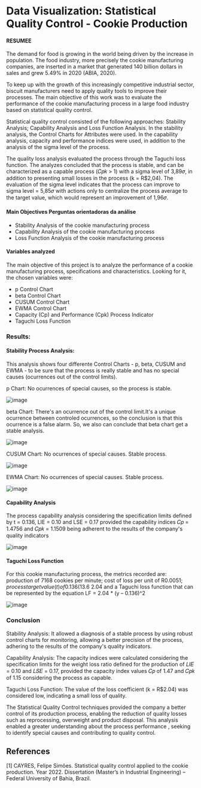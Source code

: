 # Data Visualization: Statistical Quality Control - Cookie Production

#### RESUMEE

The demand for food is growing in the world being driven by the increase in population. The food industry, more precisely the cookie manufacturing companies, are inserted in a market that generated 140 billion dollars in sales and grew 5.49% in 2020 (ABIA, 2020). 

To keep up with the growth of this increasingly competitive industrial sector, biscuit manufacturers need to apply quality tools to improve their processes. The main objective of this work was to evaluate the performance of the cookie manufacturing process in a large food industry based on statistical quality control. 

Statistical quality control consisted of the following approaches: Stability Analysis; Capability Analysis and Loss Function Analysis. In the stability analysis, the Control Charts for Attributes were used. In the capability analysis, capacity and performance indices were used, in addition to the analysis of the sigma level of the process.

The quality loss analysis evaluated the process through the Taguchi loss function. The analyzes concluded that the process is stable, and can be characterized as a capable process (𝐶𝑝𝑘 > 1)  with a sigma level of 3,89𝜎, in addition to presenting small losses in the process (k = R$2,04).  The evaluation of the sigma level indicates that the process can improve to sigma level = 5,85𝜎 with actions only to centralize the process average to the target value, which would represent an improvement of 1,96𝜎.


#### Main Objectives Perguntas orientadoras da análise

* Stability Analysis of the cookie manufacturing process
* Capability Analysis of the cookie manufacturing process
* Loss Function Analysis of the cookie manufacturing process

#### Variables analyzed
The main objective of this project is to analyze the performance of a cookie manufacturing process, specifications and characteristics. Looking for it, the chosen variables were:

* p Control Chart
* beta  Control Chart
* CUSUM Control Chart
* EWMA  Control Chart
* Capacity (Cp) and Performance (Cpk) Process Indicator
* Taguchi Loss Function 

### Results:

#### Stability Process Analysis: 

This analysis shows four differente Control Charts - p, beta, CUSUM and EWMA - to be sure that the process is really stable and has no special causes (ocurrences out of the control limits). 

p Chart: No ocurrences of special causes, so the process is stable.  
 
![image](https://raw.githubusercontent.com/lipecayres/academics/main/cookie_process/images/1.pChart.png) 

beta Chart: There's an ocurrence out of the control limit.It's a unique ocurrence between controled ocurrences, so the conclusion is that this ocurrence is a false alarm. So, we also can conclude that beta chart get a stable analysis.

![image](https://raw.githubusercontent.com/lipecayres/academics/main/cookie_process/images/2.betaChart.png) 

CUSUM Chart: No ocurrences of special causes. Stable process. 

![image](https://raw.githubusercontent.com/lipecayres/academics/main/cookie_process/images/3.cusumChart.png)

EWMA Chart: No ocurrences of special causes. Stable process. 

![image](https://raw.githubusercontent.com/lipecayres/academics/main/cookie_process/images/4.ewmaChart.png)


#### Capability Analysis

The process capability analysis considering the specification limits defined by t = 0.136, LIE = 0.10 and LSE = 0.17 provided the capability indices 𝐶𝑝 = 1.4756 and 𝐶𝑝𝑘 = 1.1509 being adherent to the results of the company's quality indicators

![image](https://raw.githubusercontent.com/lipecayres/academics/main/cookie_process/images/5.CapabilityAnalysis.png)


#### Taguchi Loss Function

For this cookie manufacturing process, the metrics recorded are: production of 7168 cookies per minute; cost of loss per unit of R$0.0051; process target value (t) of 0.136 (13.6% cookie weight loss); and a tolerance variation (delta) of 0.05. The definition of these metrics established a quality loss coefficient (k) of R$ 2.04 and a Taguchi loss function that can be represented by the equation LF = 2.04 * (y – 0.136)^2

![image](https://raw.githubusercontent.com/lipecayres/academics/main/cookie_process/images/6.TaguchiLossFunction.png)


### Conclusion

Stability Analysis: It allowed a diagnosis of a stable process by using robust control charts for monitoring, allowing a better precision of the process, adhering to the results of the company's quality indicators.

Capability Analysis: The capacity indices were calculated considering the specification limits for the weight loss ratio defined for the production of 𝐿𝐼𝐸 = 0.10 and 𝐿𝑆𝐸 = 0.17, provided the capacity index values 𝐶𝑝 of 1.47 and 𝐶𝑝𝑘 of 1.15 considering the process as capable.

Taguchi Loss Function: The value of the loss coefficient (k = R$2.04) was considered low, indicating a small loss of quality.

The Statistical Quality Control techniques provided the company a better control of its production process, enabling the reduction of quality losses such as reprocessing, overweight and product disposal. This analysis enabled a greater understanding about the process performance , seeking to identify special causes and contributing to quality control.

## References
<a id="1">[1]</a> 
CAYRES, Felipe Simões. Statistical quality control applied to the cookie production. Year 2022. Dissertation (Master’s in Industrial Engineering) – Federal University of Bahia, Brazil.
